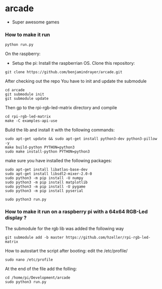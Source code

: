 # arcade
- Super awesome games

### How to make it run

```
python run.py
```

On the raspberry:
 - Setup the pi: 
Install the raspberrian OS.
Clone this repository:
```
git clone https://github.com/benjamindrayer/arcade.git
```
After checking out the repo You have to init and update the submodule
```
cd arcade
git submodule init
git submodule update
```
Then gp to the rpi-rgb-led-matrix directory and compile
```
cd rpi-rgb-led-matrix
make -C examples-api-use
```
Build the lib and install it with the following commands:
```
sudo apt-get update && sudo apt-get install python3-dev python3-pillow -y
make build-python PYTHON=python3
sudo make install-python PYTHON=python3
```
make sure you have installed the following packages:
```
sudo apt-get install libatlas-base-dev
sudo apt-get install libsdl2-mixer-2.0-0
sudo python3 -m pip install -U numpy
sudo python3 -m pip install matplotlib
sudo python3 -m pip install -U pygame
sudo python3 -m pip install pyserial
```

```
sudo python3 run.py
```

### How to make it run on a raspberry pi with a 64x64 RGB-Led display ?

The submodule for the rgb lib was added the following way
```
git submodule add -b master https://github.com/hzeller/rpi-rgb-led-matrix
```
How to autostart the script after booting:
edit the /etc/profile/
```
sudo nano /etc/profile
```
At the end of the file add the folling:
```
cd /home/pi/Development/arcade
sudo python3 run.py
```

